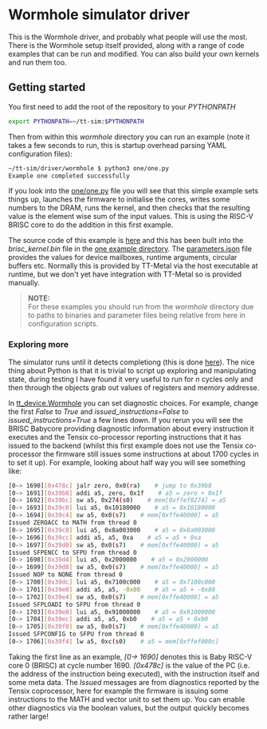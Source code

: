 # Wormhole simulator driver

This is the Wormhole driver, and probably what people will use the most. There is the Wormhole setup itself provided, along with a range of code examples that can be run and modified. You can also build your own kernels and run them too. 

## Getting started

You first need to add the root of the repository to your _PYTHONPATH_

```bash
export PYTHONPATH=~/tt-sim:$PYTHONPATH
```

Then from within this _wormhole_ directory you can run an example (note it takes a few seconds to run, this is startup overhead parsing YAML configuration files):

```bash
~/tt-sim/driver/wormhole $ python3 one/one.py
Example one completed successfully
```

If you look into the [one/one.py](https://github.com/mesham/tt-sim/blob/main/driver/wormhole/one/one.py) file you will see that this simple example sets things up, launches the firmware to initialise the cores, writes some numbers to the DRAM, runs the kernel, and then checks that the resulting value is the element wise sum of the input values. This is using the RISC-V BRISC core to do the addition in this first example.

The source code of this example is [here](https://github.com/mesham/tt-sim/blob/main/driver/wormhole/one/kernels/dataflow/read_kernel.cpp) and this has been built into the _brisc_kernel.bin_ file in the [one example directory](https://github.com/mesham/tt-sim/tree/main/driver/wormhole/one). The [parameters.json](https://github.com/mesham/tt-sim/blob/main/driver/wormhole/one/parameters.json) file provides the values for device mailboxes, runtime arguments, circular buffers etc. Normally this is provided by TT-Metal via the host executable at runtime, but we don't yet have integration with TT-Metal so is provided manually.

>**NOTE:**  
> For these examples you should run from the _wormhole_ directory due to paths to binaries and parameter files being relative from here in configuration scripts.

### Exploring more

The simulator runs until it detects completiong (this is done [here](https://github.com/mesham/tt-sim/blob/9280e5e935f83de0565876e9e57c5367fa77d80b/driver/wormhole/wormhole_driver.py#L79)). The nice thing about Python is that it is trivial to script up exploring and manipulating state, during testing I have found it very useful to run for _n_ cycles only and then through the objects grab out values of registers and memory addresse. 

In [tt_device.Wormhole](https://github.com/mesham/tt-sim/blob/9280e5e935f83de0565876e9e57c5367fa77d80b/tt_sim/device/tt_device.py#L117) you can set diagnostic choices. For example, change the first _False_ to _True_ and _issued_instructions=False_ to _issued_instructions=True_ a few lines down. If you rerun you will see the BRISC Babycore providing diagnostic information about every instruction it executes and the Tensix co-processor reporting instructions that it has issued to the backend (whilst this first example does not use the Tensix co-processor the firmware still issues some instructions at about 1700 cycles in to set it up). For example, looking about half way you will see something like:

```bash
[0-> 1690][0x478c] jalr zero, 0x0(ra)    # jump to 0x39b8
[0-> 1691][0x39b8] addi a5, zero, 0x1f    # a5 = zero + 0x1f
[0-> 1692][0x39bc] sw a5, 0x274(s0)    # mem[0xffef0274] = a5
[0-> 1693][0x39c0] lui a5, 0x10180000    # a5 = 0x10180000
[0-> 1694][0x39c4] sw a5, 0x0(s7)    # mem[0xffe40000] = a5
Issued ZEROACC to MATH from thread 0
[0-> 1695][0x39c8] lui a5, 0x8a003000    # a5 = 0x8a003000
[0-> 1696][0x39cc] addi a5, a5, 0xa    # a5 = a5 + 0xa
[0-> 1697][0x39d0] sw a5, 0x0(s7)    # mem[0xffe40000] = a5
Issued SFPENCC to SFPU from thread 0
[0-> 1698][0x39d4] lui a5, 0x2000000    # a5 = 0x2000000
[0-> 1699][0x39d8] sw a5, 0x0(s7)    # mem[0xffe40000] = a5
Issued NOP to NONE from thread 0
[0-> 1700][0x39dc] lui a5, 0x7100c000    # a5 = 0x7100c000
[0-> 1701][0x39e0] addi a5, a5, -0x80    # a5 = a5 + -0x80
[0-> 1702][0x39e4] sw a5, 0x0(s7)    # mem[0xffe40000] = a5
Issued SFPLOADI to SFPU from thread 0
[0-> 1703][0x39e8] lui a5, 0x91000000    # a5 = 0x91000000
[0-> 1704][0x39ec] addi a5, a5, 0xb0    # a5 = a5 + 0xb0
[0-> 1705][0x39f0] sw a5, 0x0(s7)    # mem[0xffe40000] = a5
Issued SFPCONFIG to SFPU from thread 0
[0-> 1706][0x39f4] lw a5, 0xc(s0)    # a5 = mem[0xffef000c]
```

Taking the first line as an example, _[0-> 1690]_ denotes this is Baby RISC-V core 0 (BRISC) at cycle number 1690. _[0x478c]_ is the value of the PC (i.e. the address of the instruction being executed), with the instruction itself and some meta data. The _Issued_ messages are from diagnostics reported by the Tensix coprocessor, here for example the firmware is issuing some instructions to the MATH and vector unit to set them up. You can enable other diagnostics via the boolean values, but the output quickly becomes rather large!
